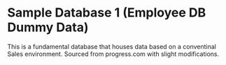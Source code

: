 # Sample Database 1 (Employee DB Dummy Data)

This is a fundamental database that houses data based on a conventinal Sales environment. Sourced from progress.com with slight modifications.
